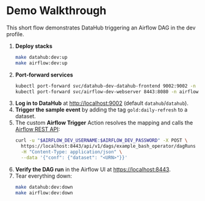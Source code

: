 # Demo Walkthrough

This short flow demonstrates DataHub triggering an Airflow DAG in the dev profile.

1. **Deploy stacks**
   ```bash
   make datahub:dev:up
   make airflow:dev:up
   ```
2. **Port-forward services**
   ```bash
   kubectl port-forward svc/datahub-dev-datahub-frontend 9002:9002 -n datahub-dev &
   kubectl port-forward svc/airflow-dev-webserver 8443:8080 -n airflow-dev &
   ```
3. **Log in to DataHub** at <http://localhost:9002> (default `datahub`/`datahub`).
4. **Trigger the sample event** by adding the tag `gold:daily-refresh` to a dataset.
5. The custom **Airflow Trigger** Action resolves the mapping and calls the
   [Airflow REST API](https://airflow.apache.org/docs/apache-airflow/stable/stable-rest-api-ref.html):
   ```bash
   curl -u "$AIRFLOW_DEV_USERNAME:$AIRFLOW_DEV_PASSWORD" -X POST \
     https://localhost:8443/api/v1/dags/example_bash_operator/dagRuns \
     -H "Content-Type: application/json" \
     --data '{"conf": {"dataset": "<URN>"}}'
   ```
6. **Verify the DAG run** in the Airflow UI at <https://localhost:8443>.
7. Tear everything down:
   ```bash
   make datahub:dev:down
   make airflow:dev:down
   ```
